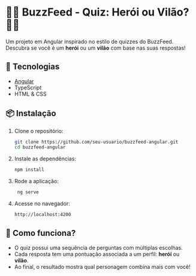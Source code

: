 # 🦸‍♂️ BuzzFeed - Quiz: Herói ou Vilão? 🦹‍♀️

Um projeto em Angular inspirado no estilo de quizzes do BuzzFeed.  
Descubra se você é um **herói** ou um **vilão** com base nas suas respostas!

## 🚀 Tecnologias

- [Angular](https://angular.io/)
- TypeScript
- HTML & CSS

## 📦 Instalação

1. Clone o repositório:
   ```bash
   git clone https://github.com/seu-usuario/buzzfeed-angular.git
   cd buzzfeed-angular
   ```
2. Instale as dependências:
   ```bash
   npm install
   ```
3. Rode a aplicação:
   ```bash
    ng serve
   ```
4. Acesse no navegador:
   ```bash
   http://localhost:4200
   ```
## 🧠 Como funciona?

- O quiz possui uma sequência de perguntas com múltiplas escolhas.
- Cada resposta tem uma pontuação associada a um perfil: **herói** ou **vilão**.
- Ao final, o resultado mostra qual personagem combina mais com você!
